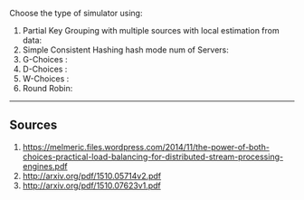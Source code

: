 Choose the type of simulator using:
1. Partial Key Grouping with multiple sources with local estimation from data: <SimulatorType inFileName outFileName serversNo initialTime NumSources>
2. Simple Consistent Hashing hash mode num of Servers: <SimulatorType inFileName outFileName serversNo initialTime>
3. G-Choices : <SimulatorType inFileName outFileName serversNo initialTime>
4. D-Choices : <SimulatorType inFileName outFileName serversNo initialTime>
5. W-Choices : <SimulatorType inFileName outFileName serversNo initialTime>
6. Round Robin: <SimulatorType inFileName outFileName serversNo initialTime>

---------
Sources
---------
1. https://melmeric.files.wordpress.com/2014/11/the-power-of-both-choices-practical-load-balancing-for-distributed-stream-processing-engines.pdf
2. http://arxiv.org/pdf/1510.05714v2.pdf
3. http://arxiv.org/pdf/1510.07623v1.pdf
